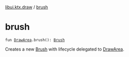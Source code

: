 [libui.ktx.draw](README.md) / [brush](brush.md)

# brush

`fun `[`DrawArea`](../libui.ktx/-draw-area/README.md)`.brush(): `[`Brush`](-brush/README.md)

Creates a new [Brush](-brush/README.md) with lifecycle delegated to [DrawArea](../libui.ktx/-draw-area/README.md).

